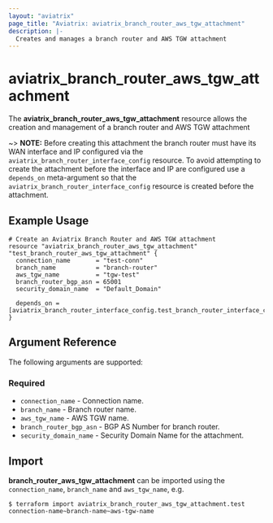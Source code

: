 ```yaml
---
layout: "aviatrix"
page_title: "Aviatrix: aviatrix_branch_router_aws_tgw_attachment"
description: |-
  Creates and manages a branch router and AWS TGW attachment
---
```


# aviatrix_branch_router_aws_tgw_attachment

The **aviatrix_branch_router_aws_tgw_attachment** resource allows the creation and management of a branch router and AWS TGW attachment

~> **NOTE:** Before creating this attachment the branch router must have its WAN interface and IP configured via the `aviatrix_branch_router_interface_config` resource. To avoid attempting to create the attachment before the interface and IP are configured use a `depends_on` meta-argument so that the `aviatrix_branch_router_interface_config` resource is created before the attachment.

## Example Usage

```hcl
# Create an Aviatrix Branch Router and AWS TGW attachment
resource "aviatrix_branch_router_aws_tgw_attachment" "test_branch_router_aws_tgw_attachment" {
  connection_name       = "test-conn"
  branch_name           = "branch-router"
  aws_tgw_name          = "tgw-test"
  branch_router_bgp_asn = 65001
  security_domain_name  = "Default_Domain"

  depends_on = [aviatrix_branch_router_interface_config.test_branch_router_interface_config]
}
```

## Argument Reference

The following arguments are supported:

### Required
* `connection_name` - Connection name.
* `branch_name` - Branch router name.
* `aws_tgw_name` - AWS TGW name.
* `branch_router_bgp_asn` - BGP AS Number for branch router.
* `security_domain_name` - Security Domain Name for the attachment.

## Import

**branch_router_aws_tgw_attachment** can be imported using the `connection_name`, `branch_name` and `aws_tgw_name`, e.g.

```
$ terraform import aviatrix_branch_router_aws_tgw_attachment.test connection-name~branch-name~aws-tgw-name
```
